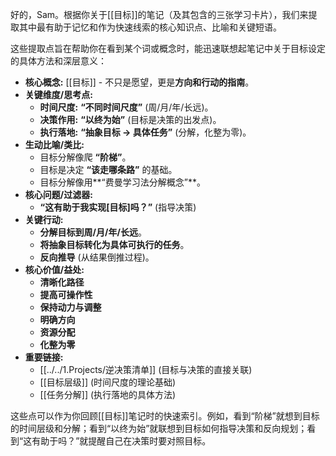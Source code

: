 好的，Sam。根据你关于[[目标]]的笔记（及其包含的三张学习卡片），我们来提取其中最有助于记忆和作为快速线索的核心知识点、比喻和关键短语。

这些提取点旨在帮助你在看到某个词或概念时，能迅速联想起笔记中关于目标设定的具体方法和深层意义：

*   **核心概念:** [[目标]] - 不只是愿望，更是**方向和行动的指南**。
*   **关键维度/思考点:**
    *   **时间尺度:** **“不同时间尺度”** (周/月/年/长远)。
    *   **决策作用:** **“以终为始”** (目标是决策的出发点)。
    *   **执行落地:** **“抽象目标 -> 具体任务”** (分解，化整为零)。
*   **生动比喻/类比:**
    *   目标分解像爬 **“阶梯”**。
    *   目标是决定 **“该走哪条路”** 的基础。
    *   目标分解像用**“费曼学习法分解概念”**。
*   **核心问题/过滤器:**
    *   **“这有助于我实现[目标]吗？”** (指导决策)
*   **关键行动:**
    *   **分解目标到周/月/年/长远**。
    *   **将抽象目标转化为具体可执行的任务**。
    *   **反向推导** (从结果倒推过程)。
*   **核心价值/益处:**
    *   **清晰化路径**
    *   **提高可操作性**
    *   **保持动力与调整**
    *   **明确方向**
    *   **资源分配**
    *   **化整为零**
*   **重要链接:**
    *   [[../../1.Projects/逆决策清单]] (目标与决策的直接关联)
    *   [[目标层级]] (时间尺度的理论基础)
    *   [[任务分解]] (执行落地的具体方法)

这些点可以作为你回顾[[目标]]笔记时的快速索引。例如，看到“阶梯”就想到目标的时间层级和分解；看到“以终为始”就联想到目标如何指导决策和反向规划；看到“这有助于吗？”就提醒自己在决策时要对照目标。